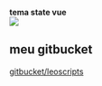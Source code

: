 <b>tema state vue </b> <br>
![ ](https://github-profile-summary-cards.vercel.app/api/cards/profile-details?username=LeoScripts&theme=vue)

## meu gitbucket
[gitbucket/leoscripts](https://bitbucket.org/leoscripts/)
